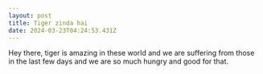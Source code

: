 ```yaml
---
layout: post
title: Tiger zinda hai
date: 2024-03-23T04:24:53.431Z
---
```

Hey there, tiger is amazing in these world and we are suffering from those in the last few days and we are so much hungry and good for that.
